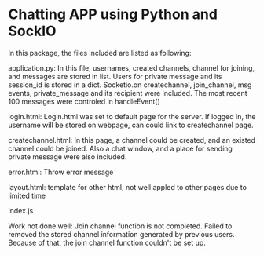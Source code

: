 # Chatting APP using Python and SockIO


In this package, the files included are listed as following:

application.py: In this file, usernames, created channels, channel for joining, and messages are stored in list.
Users for private message and its session_id is stored in a dict.
Socketio.on createchannel, join_channel, msg events, private_message and its recipient were included.
The most recent 100 messages were controled in handleEvent()

login.html: Login.html was set to default page for the server. If logged in, the username will be stored on webpage,
can could link to createchannel page.

createchannel.html: In this page, a channel could be created, and an existed channel could be joined. Also a chat window, 
and a place for sending private message were also included.

error.html: Throw error message

layout.html: template for other html, not well appled to other pages due to limited time

index.js


Work not done well:
Join channel function is not completed. Failed to removed the stored channel information generated by previous users. Because of that,
the join channel function couldn't be set up.



